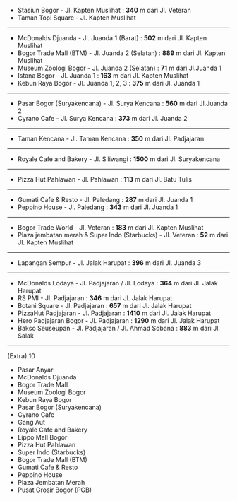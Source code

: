 - Stasiun Bogor - Jl. Kapten Muslihat : **340** m dari Jl. Veteran
- Taman Topi Square - Jl. Kapten Muslihat

---------------------------------------------------------------------------------------------------------------------------------
- McDonalds Djuanda - Jl. Juanda 1 (Barat) : **502** m dari Jl. Kapten Muslihat
- Bogor Trade Mall (BTM) - Jl. Juanda 2 (Selatan) : **889** m dari Jl. Kapten Muslihat
- Museum Zoologi Bogor - Jl. Juanda 2 (Selatan) : **71** m dari Jl.Juanda 1 
- Istana Bogor - Jl. Juanda 1 : **163** m dari Jl. Kapten Muslihat
- Kebun Raya Bogor - Jl. Juanda 1, 2, 3 : **375** m dari Jl. Juanda 1

---------------------------------------------------------------------------------------------------------------------------------
- Pasar Bogor (Suryakencana) - Jl. Surya Kencana : **560** m dari Jl.Juanda 2
- Cyrano Cafe - Jl. Surya Kencana : **373** m dari Jl. Juanda 2

---------------------------------------------------------------------------------------------------------------------------------
- Taman Kencana - Jl. Taman Kencana : **350** m dari Jl. Padjajaran 

---------------------------------------------------------------------------------------------------------------------------------
- Royale Cafe and Bakery - Jl. Siliwangi : **1500** m dari Jl. Suryakencana

---------------------------------------------------------------------------------------------------------------------------------
- Pizza Hut Pahlawan - Jl. Pahlawan : **113** m dari Jl. Batu Tulis

---------------------------------------------------------------------------------------------------------------------------------
- Gumati Cafe & Resto - Jl. Paledang : **287** m dari Jl. Juanda 1
- Peppino House - Jl. Paledang : **343** m dari Jl. Juanda 1

---------------------------------------------------------------------------------------------------------------------------------
- Bogor Trade World - Jl. Veteran : **183** m dari Jl. Kapten Muslihat
- Plaza jembatan merah & Super Indo (Starbucks) - Jl. Veteran : **52** m dari Jl. Kapten Muslihat

 ---------------------------------------------------------------------------------------------------------------------------------
- Lapangan Sempur - Jl. Jalak Harupat : **396** m dari Jl. Juanda 3

---------------------------------------------------------------------------------------------------------------------------------
- McDonalds Lodaya - Jl. Padjajaran / Jl. Lodaya : **364** m dari Jl. Jalak Harupat
- RS PMI - Jl. Padjajaran : **346** m dari Jl. Jalak Harupat
- Botani Square - Jl. Padjajaran : **657** m dari Jl. Jalak Harupat
- PizzaHut Padjajaran - Jl. Padjajaran : **1410** m dari Jl. Jalak Harupat
- Hero Padjajaran Bogor - Jl. Padjajaran : **1290** m dari Jl. Jalak Harupat
- Bakso Seuseupan - Jl. Padjajaran / Jl. Ahmad Sobana : **883** m dari Jl. Salak

-----------------------------------------------------------------------
(Extra)
10
- Pasar Anyar
- McDonalds Djuanda
- Bogor Trade Mall
- Museum Zoologi Bogor
- Kebun Raya Bogor
- Pasar Bogor (Suryakencana)
- Cyrano Cafe
- Gang Aut
- Royale Cafe and Bakery
- Lippo Mall Bogor
- Pizza Hut Pahlawan
- Super Indo (Starbucks)
- Bogor Trade Mall (BTM)
- Gumati Cafe & Resto
- Peppino House
- Plaza Jembatan Merah
- Pusat Grosir Bogor (PGB)
